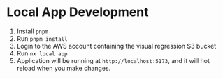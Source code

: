 # Local App Development

1. Install `pnpm`
2. Run `pnpm install`
3. Login to the AWS account containing the visual regression S3 bucket
4. Run `nx local app`
5. Application will be running at `http://localhost:5173`, and it will hot reload when you make changes.
